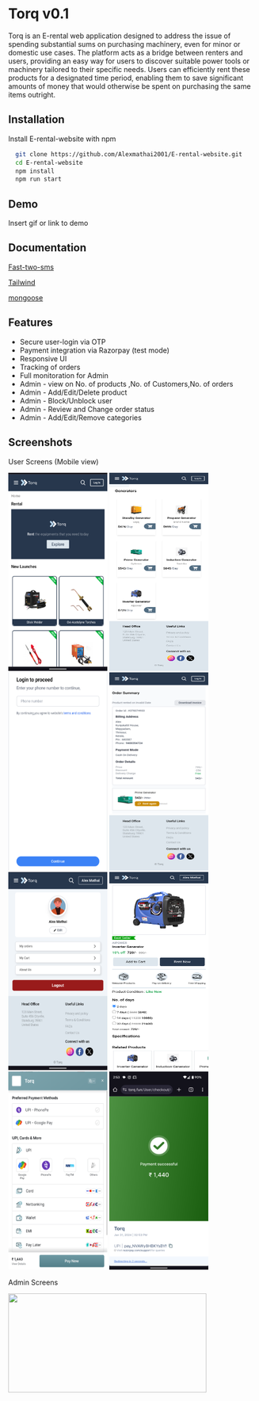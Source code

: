 
# Torq v0.1


Torq is an E-rental web application designed to address the issue of spending substantial sums on purchasing machinery, even for minor or domestic use cases. The platform acts as a bridge between renters and users, providing an easy way for users to discover suitable power tools or machinery tailored to their specific needs. Users can efficiently rent these products for a designated time period, enabling them to save significant amounts of money that would otherwise be spent on purchasing the same items outright.


## Installation

Install E-rental-website with npm

```bash
  git clone https://github.com/Alexmathai2001/E-rental-website.git
  cd E-rental-website
  npm install
  npm run start

```
    
## Demo

Insert gif or link to demo


## Documentation

[Fast-two-sms](https://www.npmjs.com/package/fast-two-sms)

[Tailwind](https://tailwindcss.com/docs/installation/play-cdn)

[mongoose](https://www.npmjs.com/package//mongoose)
## Features

- Secure user-login via OTP
- Payment integration via Razorpay (test mode)
- Responsive UI
- Tracking of orders
- Full monitoration for Admin
- Admin - view on No. of products ,No. of Customers,No. of orders
- Admin - Add/Edit/Delete product
- Admin - Block/Unblock user
- Admin - Review and Change order status
- Admin - Add/Edit/Remove categories


## Screenshots

User Screens (Mobile view)

<p float="left">
<img src="https://github.com/Alexmathai2001/E-rental-website/blob/master/images/Screenshot_20240131-144925.png" alt="Image description" width="200" height="400"/>

<img src="https://github.com/Alexmathai2001/E-rental-website/blob/master/images/Screenshot_20240131-145007.png" alt="Image description" width="200" height="400"/>

<img src="https://github.com/Alexmathai2001/E-rental-website/blob/master/images/Screenshot_20240131-145036.png" alt="Image description" width="200" height="400"/>

<img src="https://github.com/Alexmathai2001/E-rental-website/blob/master/images/Screenshot_20240131-145153.png" alt="Image description" width="200" height="400"/>

<img src="https://github.com/Alexmathai2001/E-rental-website/blob/master/images/Screenshot_20240131-145216.png" alt="Image description" width="200" height="400"/>

<img src="https://github.com/Alexmathai2001/E-rental-website/blob/master/images/Screenshot_20240131-145250.png" alt="Image description" width="200" height="400"/>

<img src="https://github.com/Alexmathai2001/E-rental-website/blob/master/images/Screenshot_20240131-145331.png" alt="Image description" width="200" height="400"/>

<img src="https://github.com/Alexmathai2001/E-rental-website/blob/master/images/Screenshot_20240131-145355.png" alt="Image description" width="200" height="400"/>

</p>

Admin Screens

<p float="left">
<img src="" width="400" height="200">
</p>



